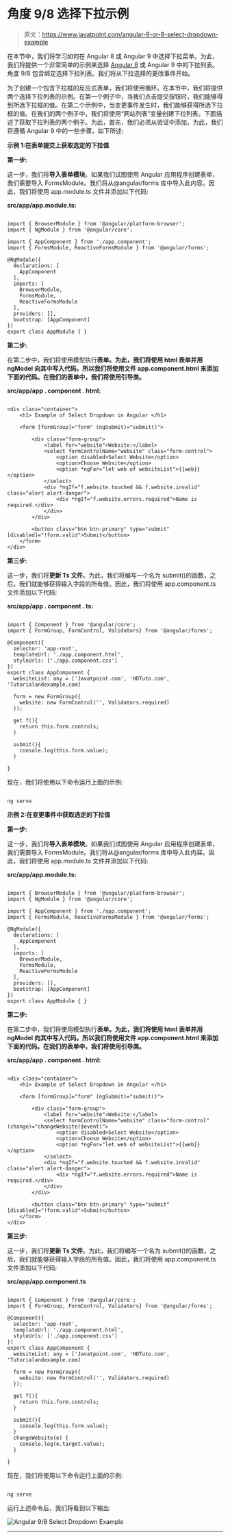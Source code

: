 # 角度 9/8 选择下拉示例

> 原文：<https://www.javatpoint.com/angular-9-or-8-select-dropdown-example>

在本节中，我们将学习如何在 Angular 8 或 Angular 9 中选择下拉菜单。为此，我们将提供一个非常简单的示例来选择 [Angular 8](https://www.javatpoint.com/angular-8) 或 Angular 9 中的下拉列表。角度 9/8 包含绑定选择下拉列表。我们将从下拉选择的更改事件开始。

为了创建一个包含下拉框的反应式表单，我们将使用循环。在本节中，我们将提供两个选择下拉列表的示例。在第一个例子中，当我们点击提交按钮时，我们能够得到所选下拉框的值。在第二个示例中，当变更事件发生时，我们能够获得所选下拉框的值。在我们的两个例子中，我们将使用“网站列表”变量创建下拉列表。下面描述了获取下拉列表的两个例子。为此，首先，我们必须从验证中添加，为此，我们将遵循 Angular 9 中的一些步骤，如下所述:

**示例 1:在表单提交上获取选定的下拉值**

**第一步:**

这一步，我们将**导入表单模块**。如果我们试图使用 Angular 应用程序创建表单，我们需要导入 FormsModule。我们将从@angular/forms 库中导入此内容。因此，我们将使用 app.module.ts 文件并添加以下代码:

**src/app/app.module.ts:**

```

import { BrowserModule } from '@angular/platform-browser';
import { NgModule } from '@angular/core';

import { AppComponent } from './app.component';
import { FormsModule, ReactiveFormsModule } from '@angular/forms';

@NgModule({
  declarations: [
    AppComponent
  ],
  imports: [
    BrowserModule,
    FormsModule,
    ReactiveFormsModule
  ],
  providers: [],
  bootstrap: [AppComponent]
})
export class AppModule { }

```

**第二步:**

在第二步中，我们将使用模型执行**表单。为此，我们将使用 html 表单并用 ngModel 向其中写入代码。所以我们将使用文件 app.component.html 来添加下面的代码。在我们的表单中，我们将使用引导类。**

**src/app/app . component . html:**

```

<div class="container">
    <h1> Example of Select Dropdown in Angular </h1>

    <form [formGroup]="form" (ngSubmit)="submit()">

        <div class="form-group">
            <label for="website">Website:</label>
            <select formControlName="website" class="form-control">
                <option disabled>Select Website</option>
                <option>Choose Website</option>
                <option *ngFor="let web of websiteList">{{web}}</option>
            </select>
            <div *ngIf="f.website.touched && f.website.invalid" class="alert alert-danger">
                <div *ngIf="f.website.errors.required">Name is required.</div>
            </div>
        </div>

        <button class="btn btn-primary" type="submit" [disabled]="!form.valid">Submit</button>
    </form>
</div>

```

**第三步:**

这一步，我们将**更新 Ts 文件**。为此，我们将编写一个名为 submit()的函数，之后，我们就能够获得输入字段的所有值。因此，我们将使用 app.component.ts 文件添加以下代码:

**src/app/app . component . ts:**

```

import { Component } from '@angular/core';
import { FormGroup, FormControl, Validators} from '@angular/forms';

@Component({
  selector: 'app-root',
  templateUrl: './app.component.html',
  styleUrls: ['./app.component.css']
})
export class AppComponent {
  websiteList: any = ['Javatpoint.com', 'HDTuto.com', 'Tutorialandexample.com]

  form = new FormGroup({
    website: new FormControl('', Validators.required)
  });

  get f(){
    return this.form.controls;
  }

  submit(){
    console.log(this.form.value);
  }

}

```

现在，我们将使用以下命令运行上面的示例:

```

ng serve

```

**示例 2:在变更事件中获取选定的下拉值**

**第一步:**

这一步，我们将**导入表单模块**。如果我们试图使用 Angular 应用程序创建表单，我们需要导入 FormsModule。我们将从@angular/forms 库中导入此内容。因此，我们将使用 app.module.ts 文件并添加以下代码:

**src/app/app.module.ts:**

```

import { BrowserModule } from '@angular/platform-browser';
import { NgModule } from '@angular/core';

import { AppComponent } from './app.component';
import { FormsModule, ReactiveFormsModule } from '@angular/forms';

@NgModule({
  declarations: [
    AppComponent
  ],
  imports: [
    BrowserModule,
    FormsModule,
    ReactiveFormsModule
  ],
  providers: [],
  bootstrap: [AppComponent]
})
export class AppModule { }

```

**第二步:**

在第二步中，我们将使用模型执行**表单。为此，我们将使用 html 表单并用 ngModel 向其中写入代码。所以我们将使用文件 app.component.html 来添加下面的代码。在我们的表单中，我们将使用引导类。**

**src/app/app . component . html:**

```

<div class="container">
    <h1> Example of Select Dropdown in Angular </h1>

    <form [formGroup]="form" (ngSubmit)="submit()">

        <div class="form-group">
            <label for="website">Website:</label>
            <select formControlName="website" class="form-control" (change)="changeWebsite($event)">
                <option disabled>Select Website</option>
                <option>Choose Website</option>
                <option *ngFor="let web of websiteList">{{web}}</option>
            </select>
            <div *ngIf="f.website.touched && f.website.invalid" class="alert alert-danger">
                <div *ngIf="f.website.errors.required">Name is required.</div>
            </div>
        </div>

        <button class="btn btn-primary" type="submit" [disabled]="!form.valid">Submit</button>
    </form>
</div>

```

**第三步:**

这一步，我们将**更新 Ts 文件**。为此，我们将编写一个名为 submit()的函数，之后，我们就能够获得输入字段的所有值。因此，我们将使用 app.component.ts 文件添加以下代码:

**src/app/app.component.ts**

```

import { Component } from '@angular/core';
import { FormGroup, FormControl, Validators} from '@angular/forms';

@Component({
  selector: 'app-root',
  templateUrl: './app.component.html',
  styleUrls: ['./app.component.css']
})
export class AppComponent {
  websiteList: any = ['Javatpoint.com', 'HDTuto.com', 'Tutorialandexample.com]

  form = new FormGroup({
    website: new FormControl('', Validators.required)
  });

  get f(){
    return this.form.controls;
  }

  submit(){
    console.log(this.form.value);
  }
  changeWebsite(e) {
    console.log(e.target.value);
  }

}

```

现在，我们将使用以下命令运行上面的示例:

```

ng serve

```

运行上述命令后，我们将看到以下输出:

![Angular 9/8 Select Dropdown Example](img/95be09412cb7fc1a9c11a6bc046fab5d.png)

* * *